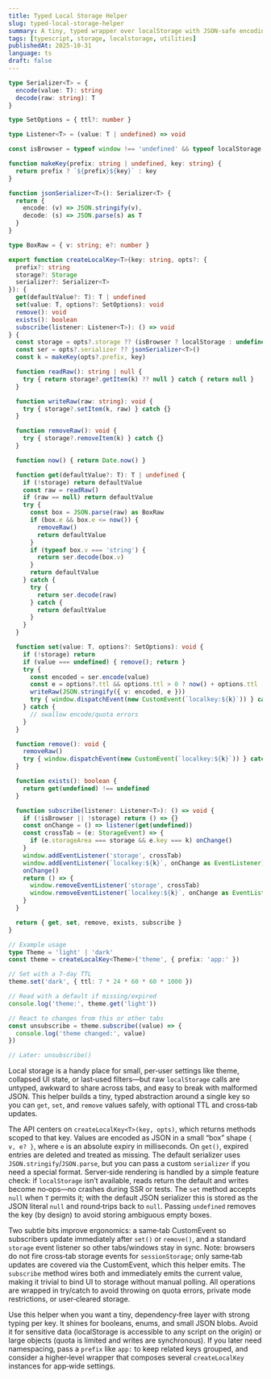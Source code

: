 ```yaml
---
title: Typed Local Storage Helper
slug: typed-local-storage-helper
summary: A tiny, typed wrapper over localStorage with JSON-safe encoding, optional TTL, namespacing, and SSR guards for painless state persistence.
tags: [typescript, storage, localstorage, utilities]
publishedAt: 2025-10-31
language: ts
draft: false
---
```


```ts
type Serializer<T> = {
  encode(value: T): string
  decode(raw: string): T
}

type SetOptions = { ttl?: number }

type Listener<T> = (value: T | undefined) => void

const isBrowser = typeof window !== 'undefined' && typeof localStorage !== 'undefined'

function makeKey(prefix: string | undefined, key: string) {
  return prefix ? `${prefix}${key}` : key
}

function jsonSerializer<T>(): Serializer<T> {
  return {
    encode: (v) => JSON.stringify(v),
    decode: (s) => JSON.parse(s) as T
  }
}

type BoxRaw = { v: string; e?: number } 

export function createLocalKey<T>(key: string, opts?: {
  prefix?: string
  storage?: Storage
  serializer?: Serializer<T>
}): {
  get(defaultValue?: T): T | undefined
  set(value: T, options?: SetOptions): void
  remove(): void
  exists(): boolean
  subscribe(listener: Listener<T>): () => void
} {
  const storage = opts?.storage ?? (isBrowser ? localStorage : undefined)
  const ser = opts?.serializer ?? jsonSerializer<T>()
  const k = makeKey(opts?.prefix, key)

  function readRaw(): string | null {
    try { return storage?.getItem(k) ?? null } catch { return null }
  }

  function writeRaw(raw: string): void {
    try { storage?.setItem(k, raw) } catch {}
  }

  function removeRaw(): void {
    try { storage?.removeItem(k) } catch {}
  }

  function now() { return Date.now() }

  function get(defaultValue?: T): T | undefined {
    if (!storage) return defaultValue
    const raw = readRaw()
    if (raw == null) return defaultValue
    try {
      const box = JSON.parse(raw) as BoxRaw
      if (box.e && box.e <= now()) {
        removeRaw()
        return defaultValue
      }
      if (typeof box.v === 'string') {
        return ser.decode(box.v)
      }
      return defaultValue
    } catch {
      try {
        return ser.decode(raw)
      } catch {
        return defaultValue
      }
    }
  }

  function set(value: T, options?: SetOptions): void {
    if (!storage) return
    if (value === undefined) { remove(); return } 
    try {
      const encoded = ser.encode(value)
      const e = options?.ttl && options.ttl > 0 ? now() + options.ttl : undefined
      writeRaw(JSON.stringify({ v: encoded, e }))
      try { window.dispatchEvent(new CustomEvent(`localkey:${k}`)) } catch {}
    } catch {
      // swallow encode/quota errors
    }
  }

  function remove(): void {
    removeRaw()
    try { window.dispatchEvent(new CustomEvent(`localkey:${k}`)) } catch {}
  }

  function exists(): boolean {
    return get(undefined) !== undefined
  }

  function subscribe(listener: Listener<T>): () => void {
    if (!isBrowser || !storage) return () => {}
    const onChange = () => listener(get(undefined))
    const crossTab = (e: StorageEvent) => {
      if (e.storageArea === storage && e.key === k) onChange()
    }
    window.addEventListener('storage', crossTab)
    window.addEventListener(`localkey:${k}`, onChange as EventListener)
    onChange()
    return () => {
      window.removeEventListener('storage', crossTab)
      window.removeEventListener(`localkey:${k}`, onChange as EventListener)
    }
  }

  return { get, set, remove, exists, subscribe }
}

// Example usage
type Theme = 'light' | 'dark'
const theme = createLocalKey<Theme>('theme', { prefix: 'app:' })

// Set with a 7‑day TTL
theme.set('dark', { ttl: 7 * 24 * 60 * 60 * 1000 })

// Read with a default if missing/expired
console.log('theme:', theme.get('light'))

// React to changes from this or other tabs
const unsubscribe = theme.subscribe((value) => {
  console.log('theme changed:', value)
})

// Later: unsubscribe()
```

Local storage is a handy place for small, per‑user settings like theme, collapsed UI state, or last‑used filters—but raw `localStorage` calls are untyped, awkward to share across tabs, and easy to break with malformed JSON. This helper builds a tiny, typed abstraction around a single key so you can `get`, `set`, and `remove` values safely, with optional TTL and cross‑tab updates.

The API centers on `createLocalKey<T>(key, opts)`, which returns methods scoped to that key. Values are encoded as JSON in a small “box” shape `{ v, e? }`, where `e` is an absolute expiry in milliseconds. On `get()`, expired entries are deleted and treated as missing. The default serializer uses `JSON.stringify`/`JSON.parse`, but you can pass a custom `serializer` if you need a special format. Server‑side rendering is handled by a simple feature check: if `localStorage` isn’t available, reads return the default and writes become no‑ops—no crashes during SSR or tests. The `set` method accepts `null` when `T` permits it; with the default JSON serializer this is stored as the JSON literal `null` and round‑trips back to `null`. Passing `undefined` removes the key (by design) to avoid storing ambiguous empty boxes.

Two subtle bits improve ergonomics: a same‑tab CustomEvent so subscribers update immediately after `set()` or `remove()`, and a standard `storage` event listener so other tabs/windows stay in sync. Note: browsers do not fire cross‑tab storage events for `sessionStorage`; only same‑tab updates are covered via the CustomEvent, which this helper emits. The `subscribe` method wires both and immediately emits the current value, making it trivial to bind UI to storage without manual polling. All operations are wrapped in try/catch to avoid throwing on quota errors, private mode restrictions, or user‑cleared storage.

Use this helper when you want a tiny, dependency‑free layer with strong typing per key. It shines for booleans, enums, and small JSON blobs. Avoid it for sensitive data (localStorage is accessible to any script on the origin) or large objects (quota is limited and writes are synchronous). If you later need namespacing, pass a `prefix` like `app:` to keep related keys grouped, and consider a higher‑level wrapper that composes several `createLocalKey` instances for app‑wide settings.

